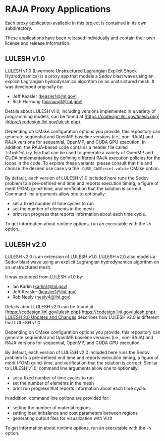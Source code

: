 # RAJA Proxy Applications

Each proxy application available in this project is contained in its
own subdirectory. 

These applications have been released individually and contain their own 
license and release information.

## LULESH v1.0

LULESH v1.0 (Livermore Unstructured Lagrangian Explicit Shock Hydrodynamics)
is a proxy app that models a Sedov blast wave using an explicit Lagrangian
hydrodynamics algorithm on an unstructured mesh. It was developed 
originally by:

* Jeff Keasler (keasler1@llnl.gov)
* Rich Hornung (hornung1@llnl.gov)

Details about LULESH v1.0, including versions implemented in a variety
of programming models, can be found at 
[https://codesign.llnl.gov/lulesh.php](https://codesign.llnl.gov/lulesh.php).

Depending on CMake configuration options you provide, this repository
can generate sequential and OpenMP baseline versions (i.e., non-RAJA) and
RAJA versions for sequential, OpenMP, and CUDA GPU execution. In addition,
the RAJA-based code contains a header file called `luleshPolicy.hpp` that
can be used to generate a variety of OpenMP and CUDA implementations by
defining different RAJA execution policies for the loops in the code. To
explore these variants, please consult that file and choose the desired
use case via the `-DUSE_CASE=<int value>` CMake option.

By default, each version of LULESH v1.0 included here runs the
Sedov problem to a pre-defined end time and reports execution timing,
a figure of merit (FOM) grind-time, and verification that the solution is 
correct. Command line arguments allow one to optionally:

 * set a fixed number of time cycles to run
 * set the number of elements in the mesh 
 * print run progress that reports information about each time cycle. 

To get information about runtime options, run an executable with the 
`-h` option.

## LULESH v2.0

LULESH v2.0 is an extension of LULESH v1.0. LULESH v2.0 also models a Sedov 
blast wave using an explicit Lagrangian hydrodynamics algorithm on an 
unstructured mesh.

It was extended from LULESH v1.0 by:

* Ian Karlin (karlin1@llnl.gov)
* Jeff Keasler (keasler1@llnl.gov)
* Rob Neely (neely4@llnl.gov)

Details about LULESH v2.0 can be found at
[https://codesign.llnl.gov/lulesh.php](https://codesign.llnl.gov/lulesh.php).
[LULESH 2.0 Updates and Changes](https://codesign.llnl.gov/pdfs/LULESH2.0_Changes.pdf) describes how LULESH v2.0 is different that LULESH v1.0.

Depending on CMake configuration options you provide, this repository
can generate sequential and OpenMP baseline versions (i.e., non-RAJA) and
RAJA versions for sequential, OpenMP, and CUDA GPU execution. 

By default, each version of LULESH v2.0 included here runs the
Sedov problem to a pre-defined end time and reports execution timing,
a figure of merit (FOM) grind-time, and verification that the solution is 
correct. Similar to LULESH v1.0, command line arguments allow one to 
optionally:

 * set a fixed number of time cycles to run
 * set the number of elements in the mesh 
 * print run progress that reports information about each time cycle. 

In addition, command line options are provided for:

 * setting the number of material regions
 * setting load imbalance and cost parameters between regions
 * generating output files for visualization with VisIt

To get information about runtime options, run an executable with the 
`-h` option.
